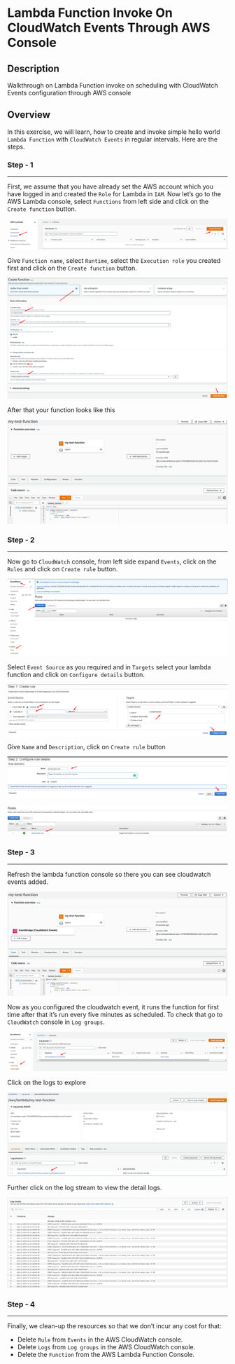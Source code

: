 # Lambda Function Invoke On CloudWatch Events Through AWS Console

## Description
Walkthrough on Lambda Function invoke on scheduling with CloudWatch Events configuration through AWS console
 
## Overview
In this exercise, we will learn, how to create and invoke simple hello world `Lambda Function` with `CloudWatch Events` in regular intervals.
Here are the steps.

### Step - 1
----
First, we assume that you have already set the AWS account which you have logged in and created the `Role` for Lambda in `IAM`. Now let’s go to the AWS Lambda console, select `Functions` from left side and click on the `Create function` button.

![](./images/image6.png)


Give `Function name`, select `Runtime`, select the `Execution role` you created first and click on the `Create function` button.

![](./images/image8.png)


After that your function looks like this

![](./images/image2.png)


### Step - 2
----
Now go to `CloudWatch` console, from left side expand `Events`, click on the `Rules` and click on `Create rule` button.

![](./images/image7.png)


Select `Event Source` as you required and in `Targets` select your lambda function and click on `Configure details` button.

![](./images/image11.png)


Give `Name` and `Description`, click on `Create rule` button

![](./images/image10.png)


![](./images/image3.png)


### Step - 3
----
Refresh the lambda function console so there you can see cloudwatch events added.

![](./images/image4.png)


Now as you configured the cloudwatch event, it runs the function for first time after that it’s run every five minutes as scheduled. To check that go to `CloudWatch` console in `Log groups`.

![](./images/image9.png)


Click on the logs to explore

![](./images/image5.png)


Further click on the log stream to view the detail logs.

![](./images/image1.png)


### Step - 4
----
Finally, we clean-up the resources so that we don’t incur any cost for that:
- Delete `Rule` from `Events` in the AWS CloudWatch console.
- Delete `Logs` from `Log groups` in the AWS CloudWatch console.
- Delete the `Function` from the AWS Lambda Function Console.
